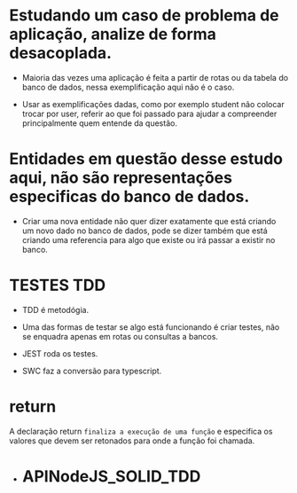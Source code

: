 # Estudando um caso de problema de aplicação, analize de forma desacoplada.

- Maioria das vezes uma aplicação é feita a partir de rotas ou  da tabela do banco de dados, nessa exemplificação aqui não é o caso.

- Usar as exemplificações dadas, como por exemplo student não colocar trocar por user, referir ao que foi passado para ajudar a compreender principalmente quem entende da questão.

#

# Entidades em questão desse estudo aqui, não são representações especificas do banco de dados. 

- Criar uma nova entidade não quer dizer exatamente que está criando um novo dado no banco de dados, pode se dizer também que está criando uma referencia para algo que existe ou irá passar a existir no banco.

#

# TESTES TDD

- TDD é metodógia.
  
- Uma das formas de testar se algo está funcionando é criar testes, não se enquadra apenas em rotas ou consultas a bancos.

- JEST roda os testes.
- SWC faz a conversão para typescript.

#
# return

A declaração return ```finaliza a execução de uma função``` e especifica os valores que devem ser retonados para onde a função foi chamada.

- # APINodeJS_SOLID_TDD

